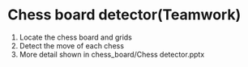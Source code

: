 


# Chess board detector(Teamwork)
1. Locate the chess board and grids
2. Detect the move of each chess
3. More detail shown in chess_board/Chess detector.pptx
